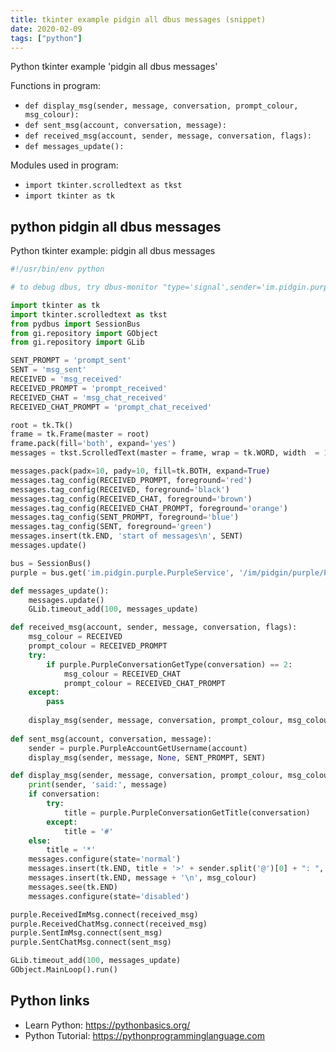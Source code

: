 ```yaml
---
title: tkinter example pidgin all dbus messages (snippet)
date: 2020-02-09
tags: ["python"]
---
```

Python tkinter example 'pidgin all dbus messages'

Functions in program: 
* `def display_msg(sender, message, conversation, prompt_colour, msg_colour):    `
* `def sent_msg(account, conversation, message):    `
* `def received_msg(account, sender, message, conversation, flags):   `
* `def messages_update():`

Modules used in program: 
* `import tkinter.scrolledtext as tkst`
* `import tkinter as tk`

## python pidgin all dbus messages

Python tkinter example: pidgin all dbus messages

```python
#!/usr/bin/env python

# to debug dbus, try dbus-monitor "type='signal',sender='im.pidgin.purple.PurpleService',interface='im.pidgin.purple.PurpleInterface',member='ReceivedImMsg'"

import tkinter as tk
import tkinter.scrolledtext as tkst
from pydbus import SessionBus
from gi.repository import GObject
from gi.repository import GLib

SENT_PROMPT = 'prompt_sent'
SENT = 'msg_sent'
RECEIVED = 'msg_received'
RECEIVED_PROMPT = 'prompt_received'
RECEIVED_CHAT = 'msg_chat_received'
RECEIVED_CHAT_PROMPT = 'prompt_chat_received'

root = tk.Tk()
frame = tk.Frame(master = root)
frame.pack(fill='both', expand='yes')
messages = tkst.ScrolledText(master = frame, wrap = tk.WORD, width  = 100, height = 20)

messages.pack(padx=10, pady=10, fill=tk.BOTH, expand=True)
messages.tag_config(RECEIVED_PROMPT, foreground='red')
messages.tag_config(RECEIVED, foreground='black')
messages.tag_config(RECEIVED_CHAT, foreground='brown')
messages.tag_config(RECEIVED_CHAT_PROMPT, foreground='orange')
messages.tag_config(SENT_PROMPT, foreground='blue')
messages.tag_config(SENT, foreground='green')
messages.insert(tk.END, 'start of messages\n', SENT)
messages.update()

bus = SessionBus()
purple = bus.get('im.pidgin.purple.PurpleService', '/im/pidgin/purple/PurpleObject')

def messages_update():
    messages.update()
    GLib.timeout_add(100, messages_update)

def received_msg(account, sender, message, conversation, flags):   
    msg_colour = RECEIVED
    prompt_colour = RECEIVED_PROMPT
    try:
        if purple.PurpleConversationGetType(conversation) == 2:
            msg_colour = RECEIVED_CHAT
            prompt_colour = RECEIVED_CHAT_PROMPT
    except:
        pass
                
    display_msg(sender, message, conversation, prompt_colour, msg_colour)
    
def sent_msg(account, conversation, message):    
    sender = purple.PurpleAccountGetUsername(account) 
    display_msg(sender, message, None, SENT_PROMPT, SENT)

def display_msg(sender, message, conversation, prompt_colour, msg_colour):    
    print(sender, 'said:', message)
    if conversation:    
        try:
            title = purple.PurpleConversationGetTitle(conversation)
        except:           
            title = '#'    
    else:
        title = '*'  
    messages.configure(state='normal')
    messages.insert(tk.END, title + '>' + sender.split('@')[0] + ": ", prompt_colour)
    messages.insert(tk.END, message + '\n', msg_colour)
    messages.see(tk.END)
    messages.configure(state='disabled')

purple.ReceivedImMsg.connect(received_msg)
purple.ReceivedChatMsg.connect(received_msg)
purple.SentImMsg.connect(sent_msg)
purple.SentChatMsg.connect(sent_msg)

GLib.timeout_add(100, messages_update)
GObject.MainLoop().run()


```

## Python links

- Learn Python: https://pythonbasics.org/
- Python Tutorial: https://pythonprogramminglanguage.com
